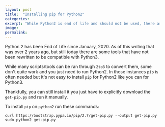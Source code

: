 ```yaml
---
layout: post
title:  "Installing pip for Python2"
categories: 
excerpt: "While Python2 is end of life and should not be used, there are some tools and scripts out there that are not compatible with Python3. This guide shows how to get pip installed for Python2."
image: 
permalink: 
---
```


Python 2 has been End of Life since January, 2020. As of this writing that was over 2 years ago, but still today there are some tools that have not been rewritten to be compatible with Python3. 

While many scripts/tools can be ran through `2to3` to convert them, some don't quite work and you just need to run Python2. In those instances `pip` is often needed but it's not easy to install `pip` for Python2 like you can for Python3. 

Thankfully, you can still install it you just have to explicitly download the `get-pip.py` and run it manually. 

To install `pip` on `python2` run these commands:

```
curl https://bootstrap.pypa.io/pip/2.7/get-pip.py --output get-pip.py
sudo python2 get-pip.py
```